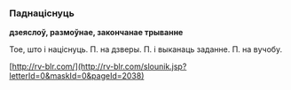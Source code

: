 ### Паднаціснуць
**дзеяслоў, размоўнае, закончанае трыванне**

Тое, што і націснуць. П. на дзверы. П. і выканаць заданне. П. на вучобу.

<a rel="author">[http://rv-blr.com/](http://rv-blr.com/slounik.jsp?letterId=0&maskId=0&pageId=2038)</a>
